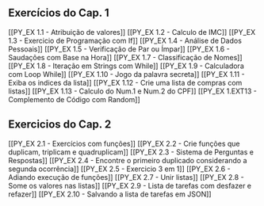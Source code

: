 ## Exercícios do Cap. 1
[[PY_EX 1.1 - Atribuição de valores]]
[[PY_EX 1.2 - Calculo de IMC]]
[[PY_EX 1.3 - Exercicio de Programação com If]] 
[[PY_EX 1.4 - Análise de Dados Pessoais]]
[[PY_EX 1.5 - Verificação de Par ou Ímpar]]
[[PY_EX 1.6 - Saudações com Base na Hora]]
[[PY_EX 1.7 - Classificação de Nomes]]
[[PY_EX 1.8 - Iteração em Strings com While]]
[[PY_EX 1.9 - Calculadora com Loop While]]
[[PY_EX 1.10 - Jogo da palavra secreta]]
[[PY_EX 1.11 - Exiba os indices da lista]]
[[PY_EX 1.12 - Crie uma lista de compras com listas]]
[[PY_EX 1.13 - Calculo do Num.1 e Num.2 do CPF]]
[[PY_EX 1.EXT13 - Complemento de Código com Random]]
## Exercicios do Cap. 2
[[PY_EX 2.1 - Exercícios com funções]]
[[PY_EX 2.2 - Crie funções que duplicam, triplicam e quadruplicam]]
[[PY_EX 2.3 - Sistema de Perguntas e Respostas]]
[[PY_EX 2.4  - Encontre o primeiro duplicado considerando a segunda ocorrência]]
[[PY_EX 2.5 - Exercicio 3 em 1]]
[[PY_EX 2.6 - Adiando execução de funções]]
[[PY_EX 2.7 - Unir listas]]
[[PY_EX 2.8 - Some os valores nas listas]]
[[PY_EX 2.9 - Lista de tarefas com desfazer e refazer]]
[[PY_EX 2.10 - Salvando a lista de tarefas em JSON]]